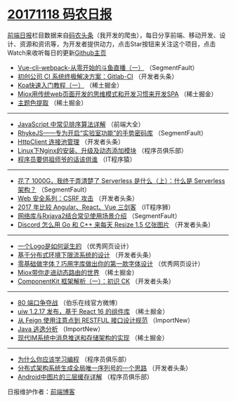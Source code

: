# [20171118 码农日报](http://hao.caibaojian.com/date/2017/11/18)

[前端日报](http://caibaojian.com/c/news)栏目数据来自[码农头条](http://hao.caibaojian.com/)（我开发的爬虫），每日分享前端、移动开发、设计、资源和资讯等，为开发者提供动力，点击Star按钮来关注这个项目，点击Watch来收听每日的更新[Github主页](https://github.com/kujian/frontendDaily)
* [Vue-cli-webpack-从零开始的斗鱼直播（一）](http://hao.caibaojian.com/56803.html) （SegmentFault）
* [初创公司 CI 系统终极解决方案：Gitlab-CI](http://hao.caibaojian.com/56822.html) （开发者头条）
* [Koa快速入门教程（一）](http://hao.caibaojian.com/56806.html) （稀土掘金）
* [Miox用传统web页面开发的思维模式和开发习惯来开发SPA](http://hao.caibaojian.com/56809.html) （稀土掘金）
* [主题色提取](http://hao.caibaojian.com/56810.html) （稀土掘金）

***
* [JavaScript 中常见排序算法详解](http://hao.caibaojian.com/56837.html) （前端大全）
* [RhykeJS——专为开启“实验室功能”的手势密码库](http://hao.caibaojian.com/56802.html) （SegmentFault）
* [HttpClient 连接池管理](http://hao.caibaojian.com/56821.html) （开发者头条）
* [Linux下Nginx的安装、升级及动态添加模块](http://hao.caibaojian.com/56840.html) （程序员俱乐部）
* [程序员要供祖师爷的话该供谁](http://hao.caibaojian.com/56841.html) （IT程序猿）

***
* [花了 1000G，我终于弄清楚了 Serverless 是什么（上）：什么是 Serverless 架构？](http://hao.caibaojian.com/56804.html) （SegmentFault）
* [Web 安全系列：CSRF 攻击](http://hao.caibaojian.com/56823.html) （开发者头条）
* [2017 年比较 Angular、React、Vue 三剑客](http://hao.caibaojian.com/56842.html) （IT程序狮）
* [网络库与Rxjava2结合常见使用场景介绍](http://hao.caibaojian.com/56805.html) （SegmentFault）
* [Discord 怎么用 Go 和 C++ 来每天 Resize 1.5 亿张图片](http://hao.caibaojian.com/56824.html) （开发者头条）

***
* [一个Logo是如何诞生的](http://hao.caibaojian.com/56843.html) （优秀网页设计）
* [基于分布式环境下限流系统的设计](http://hao.caibaojian.com/56825.html) （开发者头条）
* [零基础做字体？巧用字库做出你的第一款字体设计](http://hao.caibaojian.com/56844.html) （优秀网页设计）
* [Miox带你走进动态路由的世界](http://hao.caibaojian.com/56807.html) （稀土掘金）
* [ComponentKit 框架解析（一）：初识 CK](http://hao.caibaojian.com/56826.html) （开发者头条）

***
* [80 端口争夺战](http://hao.caibaojian.com/56845.html) （伯乐在线官方微博）
* [uiw 1.2.17 发布，基于 React 16 的组件库](http://hao.caibaojian.com/56808.html) （稀土掘金）
* [从 Feign 使用注意点到 RESTFUL 接口设计规范](http://hao.caibaojian.com/56835.html) （ImportNew）
* [Java 逃逸分析](http://hao.caibaojian.com/56836.html) （ImportNew）
* [现代IM系统中消息推送和存储架构的实现](http://hao.caibaojian.com/56811.html) （稀土掘金）

***
* [为什么你应该学习编程](http://hao.caibaojian.com/56838.html) （程序员俱乐部）
* [分布式架构系统生成全局唯一序列号的一个思路](http://hao.caibaojian.com/56820.html) （开发者头条）
* [Android中图片的三层缓存详解](http://hao.caibaojian.com/56839.html) （程序员俱乐部）

日报维护作者：[前端博客](http://caibaojian.com/) 
